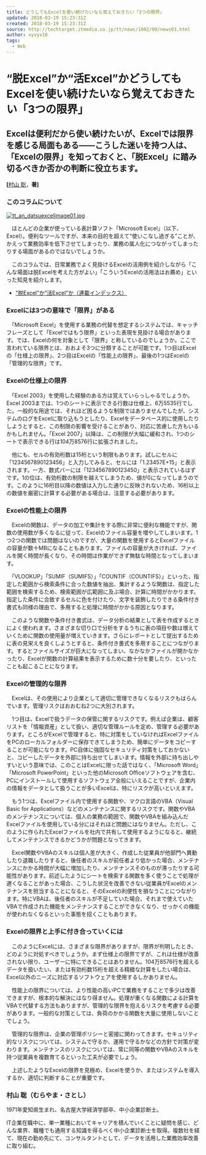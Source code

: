 ```yaml
---
title: どうしてもExcelを使い続けたいなら覚えておきたい「3つの限界」
updated: 2018-03-19 15:23:31Z
created: 2018-03-19 15:23:31Z
source: http://techtarget.itmedia.co.jp/tt/news/1802/09/news03.html
author: xyvyx10
tags:
  - Web
---
```


# “脱Excel”か“活Excel”かどうしてもExcelを使い続けたいなら覚えておきたい「3つの限界」

## Excelは便利だから使い続けたいが、Excelでは限界を感じる局面もある――こうした迷いを持つ人は、「Excelの限界」を知っておくと、「脱Excel」に踏み切るべきか否かの判断に役立ちます。

**[**[村山 聡](http://www.itmedia.co.jp/author/212085/)，**著]**

### このコラムについて

[![tt_an_datsuexcelimage01.jpg](../_resources/tt_an_datsuexcelimage01.jpg)](http://image.itmedia.co.jp/l/im/tt/news/1802/09/l_tt_an_datsuexcelimage01.jpg)

　ほとんどの企業が使っている表計算ソフト「Microsoft Excel」（以下、Excel）。便利なツールですが、本来の目的を超えて“使いこなし過ぎる”ことが、かえって業務効率を低下させてしまったり、業務の属人化につながってしまったりする場面があるのではないでしょうか。

　このコラムでは、日常業務でよく見掛けるExcelの活用例を紹介しながら「こんな場面は脱Excelを考えた方がよい」「こういうExcelの活用法はお薦め」といった知見を紹介します。

- [“脱Excel”か“活Excel”か（連載インデックス）](http://techtarget.itmedia.co.jp/tt/series/6943/)

### Excelには3つの意味で「限界」がある

　「Microsoft Excel」を使用する業務の代替を想定するシステムでは、キャッチフレーズとして「Excelではもう限界」といった表現を見掛ける場合があります。では、Excelの何を対象として「限界」と称しているのでしょうか。ここで言われている限界とは、おおよそ3つに分類することが可能です。1つ目はExcelの「仕様上の限界」、2つ目はExcelの「性能上の限界」、最後の1つはExcelの「管理的な限界」です。

### Excelの仕様上の限界

　「Excel 2003」を使用した経験のある方は覚えていらっしゃるでしょうか。Excel 2003までは、1つのシートに表示できる行数は仕様上、6万5535行でした。一般的な用途では、それほど困るような制限ではありませんでしたが、システムのログをExcelに取り込もうとしたり、Excelをデータベース的に使用したりしようとすると、この制限の影響を受けることがあり、対応に苦慮した方もいるかもしれません。「Excel 2007」以降は、この制限が大幅に緩和され、1つのシートで表示できる行は104万8576行に拡張されました。

　他にも、セルの有効桁数は15桁という制限もあります。試しにセルに「1234567890123456」と入力してみると、セルには「1.23457E+15」と表示されます。一方、数式バーには「1234567890123450」と表示されているはずです。1の位は、有効桁数の制限を越えてしまうため、値が0になってしまうのです。このように16桁目以降の数値は入力した通りに反映されないため、16桁以上の数値を厳密に計算する必要がある場合は、注意する必要があります。

### Excelの性能上の限界

　Excelの関数は、データの加工や集計をする際に非常に便利な機能ですが、関数の使用数が多くなるに従って、Excelのファイル容量を増やしてしまいます。1つ2つの関数では問題はないのですが、大量の関数を使用するとExcelファイルの容量が数十MBになることもあります。ファイルの容量が大きければ、ファイルを開く時間が長くなり、その時間は作業ができず無駄な時間となってしまいます。

　「VLOOKUP」「SUMIF（SUMIFS）」「COUNTIF（COUNTIFS）」といった、指定した範囲から検索条件に合った数値を抽出、集計するような関数は、指定した範囲を検索するため、検索範囲が広範囲に及ぶ場合、計算に時間がかかります。指定した条件に合致するセルに色を付けたり、文字を装飾したりできる条件付き書式も同様の理由で、多用すると処理に時間がかかる原因となります。

　このような関数や条件付き書式は、データ分析の結果として表を作成するときによく使われます。さまざまな切り口で分析をするうちに表の項目や数は増えていくために関数の使用量が増えていきます。さらにレポートとして提出するために表の見栄えを良くしようとすると、条件付き書式を多用することにつながります。するとファイルサイズが巨大になってしまい、なかなかファイルが開かなかったり、Excelが関数の計算結果を表示するために数十分を要したり、といったことも起こることになります。

### Excelの管理的な限界

　Excelは、その使用により企業として適切に管理できなくなるリスクもはらんでいます。管理リスクはおおむね2つに大別されます。

　1つ目は、Excelで扱うデータの保管に関するリスクです。例えば企業は、顧客リストを「情報資産」として扱い、適切な管理ルールを定め、管理する必要があります。ところがExcelで管理すると、特に対策をしていなければExcelファイルをPCのローカルフォルダーに保存できてしまうため、簡単にデータをコピーすることが可能になります。PC自体に強固なセキュリティ対策をしておかないと、コピーしたデータを外部に持ち出せてしまいます。情報を外部に持ち出しやすいという意味では、このことはExcelに限った話ではなく、「Microsoft Word」「Microsoft PowerPoint」といった他のMicrosoft Officeソフトウェアを含む、PCにインストールして使用するソフトウェア全般にいえることですが、企業内の情報をデータとして扱うことが多いExcelは、特にリスクが高いといえます。

　もう1つは、Excelファイル内で使用する関数や、マクロ言語のVBA（Visual Basic for Applications）などのメンテナンスに関するリスクです。関数やVBAのメンテナンスについては、個人の業務の範囲で、関数やVBAを組み込んだExcelファイルを使用している分にはそれほど問題にはなりません。ただし、このように作られたExcelファイルを社内で共有して使用するようになると、継続してメンテナンスできるかどうかが問題となってきます。

　Excel関数やVBAのスキルは個人差が大きく、作成した従業員が他部門へ異動したり退職したりすると、後任者のスキルが前任者より低かった場合、メンテナンスにかかる時間が大幅に増加したり、メンテナンスそのものが滞ったりする可能性があります。前述したようにシートを検索する関数を多く使うことで処理が遅くなることがあった場合、こうした状況を改善できない従業員がExcelのメンテナンスを担当することになると、そのExcelの利便性を損なうことにつながります。特にVBAは、後任者のスキルが不足していた場合、それまで使えていたVBAで作成された機能をメンテナンスすることができなくなり、せっかくの機能が使われなくなるといった事態を招くこともあります。

### Excelの限界と上手に付き合っていくには

　このようにExcelには、さまざまな限界がありますが、限界が判明したとき、どのように対処すべきでしょうか。まず仕様上の限界ですが、これは仕様が改善されない限り、ユーザーに特にできることはありません。104万8576行を超えるデータを扱いたい、または有効桁数15桁を超える精緻な計算をしたい場合は、Excel以外のニーズに対応するソフトウェアを使用するしかありません。

　性能上の限界については、より性能の高いPCで業務をすることで多少は改善できますが、根本的な解決にはなり得ません。処理が重くなる関数による計算をVBAで代替する方法もありますが、管理的な限界を抱えるリスクを考慮する必要があります。一般的な対策としては、負荷のかかる関数を大量に使用しないことでしょう。

　管理的な限界は、企業の管理ポリシーと密接に関わってきます。セキュリティ的なリスクについては、システムで守るか、運用で守るかなどの方針で対策が変わります。メンテナンスのリスクについては、常に同等の関数やVBAのスキルを持つ従業員を複数育てるといった工夫が必要でしょう。

　上述したようなExcelの限界を見極め、Excelを使うか、またはシステムを導入するか、適切に判断することが重要です。

### 村山 聡（むらやま・さとし）

1971年愛知県生まれ、名古屋大学経済学部卒、中小企業診断士。

IT企業在職中に、単一業種においてキャリアを積んでいくことに疑問を感じ、どんな業界、職種でも通用する知識を得るべく中小企業診断士を取得。複数社を経て、現在の勤め先にて、コンサルタントとして、データを活用した業務効率改善に取り組む。